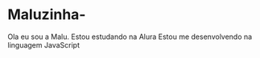# Maluzinha-
Ola eu sou a Malu.
Estou estudando na Alura
Estou me desenvolvendo na linguagem JavaScript
